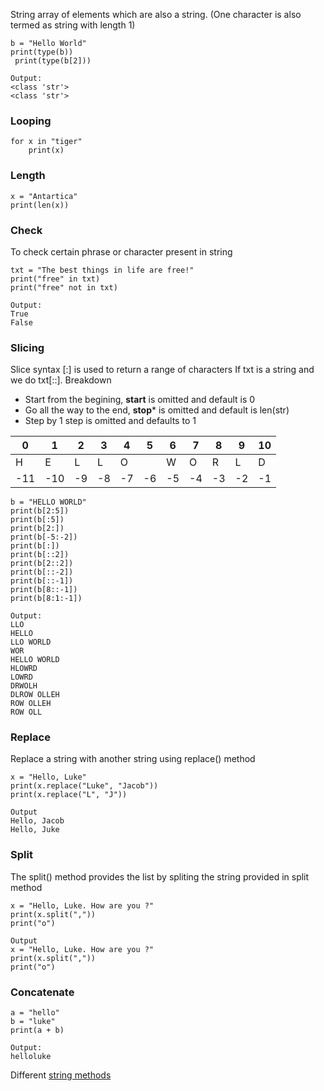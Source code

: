 String array of elements which are also a string.  (One character is also termed as string with length 1)
```
b = "Hello World"
print(type(b))
 print(type(b[2]))
```
```
Output:
<class 'str'>
<class 'str'>
```

### Looping
```
for x in "tiger"
	print(x)
```

### Length
```
x = "Antartica"
print(len(x))
```

### Check
To check certain phrase or character present in string
```
txt = "The best things in life are free!"
print("free" in txt)
print("free" not in txt)
```
```
Output:
True
False
```

### Slicing
Slice syntax [:] is used to return a range of characters
If txt is a string and we do txt[::].
Breakdown
- Start from the begining, **start** is omitted and default is 0
- Go all the way to the end, **stop*** is omitted and default is len(str)
- Step by 1 step is omitted and defaults to 1

| 0   | 1   | 2   | 3   | 4   | 5   | 6   | 7   | 8   | 9   | 10  |
| --- | --- | --- | --- | --- | --- | --- | --- | --- | --- | --- |
| H   | E   | L   | L   | O   |     | W   | O   | R   | L   | D   |
| -11 | -10 | -9  | -8  | -7  | -6  | -5  | -4  | -3  | -2  | -1  |

```
b = "HELLO WORLD"
print(b[2:5])
print(b[:5])
print(b[2:])
print(b[-5:-2])
print(b[:])
print(b[::2])
print(b[2::2])
print(b[::-2])
print(b[::-1])
print(b[8::-1])
print(b[8:1:-1])
```
```
Output:
LLO
HELLO
LLO WORLD
WOR
HELLO WORLD
HLOWRD
LOWRD
DRWOLH
DLROW OLLEH
ROW OLLEH
ROW OLL
```

### Replace
Replace a string with another string using replace() method
```
x = "Hello, Luke"
print(x.replace("Luke", "Jacob"))
print(x.replace("L", "J"))
```
```
Output
Hello, Jacob
Hello, Juke
```

### Split
The split() method provides the list by spliting the string provided in split method
```
x = "Hello, Luke. How are you ?"
print(x.split(","))
print("o")
```
```
Output
x = "Hello, Luke. How are you ?"
print(x.split(","))
print("o")
```

### Concatenate
```
a = "hello"
b = "luke"
print(a + b)
```
```
Output:
helloluke
```

Different [string methods](https://www.w3schools.com/python/python_ref_string.asp)
